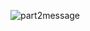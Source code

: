 ![part2message](https://user-images.githubusercontent.com/88254761/127753840-6600eaac-6d7b-4ca6-866e-d085b1d05004.png)
